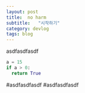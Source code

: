 ```yaml
---
layout: post
title:  no harm
subtitle:   "시작하기"
category: devlog
tags: blog
---
```

asdfasdfasdf



```python
a = 15
if a > 0:
  return True
```


#asdfasdfasdf
#asdfasdfasdf
